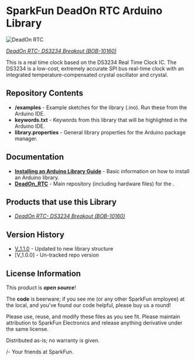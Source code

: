 SparkFun DeadOn RTC Arduino Library
========================================

![DeadOn RTC](https://dlnmh9ip6v2uc.cloudfront.net/images/products/1/0/1/6/0/10160b-01_i_ma.jpg)  

[*DeadOn RTC- DS3234 Breakout (BOB-10160)*](https://www.sparkfun.com/products/10160)

This is a real time clock based on the DS3234 Real Time Clock IC. The DS3234  is a low-cost, extremely accurate SPI bus real-time clock with an integrated temperature-compensated crystal oscillator and crystal.

Repository Contents
-------------------

* **/examples** - Example sketches for the library (.ino). Run these from the Arduino IDE. 
* **keywords.txt** - Keywords from this library that will be highlighted in the Arduino IDE. 
* **library.properties** - General library properties for the Arduino package manager. 

Documentation
--------------

* **[Installing an Arduino Library Guide](https://learn.sparkfun.com/tutorials/installing-an-arduino-library)** - Basic information on how to install an Arduino library.
* **[DeadOn_RTC](https://github.com/sparkfun/DeadOn_RTC)** - Main repository (including hardware files) for the <PRODUCT NAME>.

Products that use this Library 
---------------------------------

* [*DeadOn RTC- DS3234 Breakout (BOB-10160)*](https://www.sparkfun.com/products/10160)

Version History
---------------

* [V_1.1.0](https://github.com/sparkfun/DeadOn_RTC_Arduino_Library/tree/V_1.1.0) - Updated to new library structure 
* [V_1.0.0] - Un-tracked repo version

License Information
-------------------

This product is _**open source**_! 

The **code** is beerware; if you see me (or any other SparkFun employee) at the local, and you've found our code helpful, please buy us a round!

Please use, reuse, and modify these files as you see fit. Please maintain attribution to SparkFun Electronics and release anything derivative under the same license.

Distributed as-is; no warranty is given.

/- Your friends at SparkFun.


